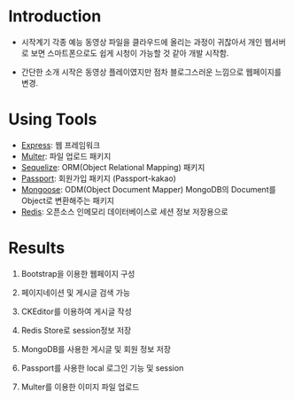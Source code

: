 # Introduction
- 시작계기
각종 예능 동영상 파일을 클라우드에 올리는 과정이 귀찮아서 개인 웹서버로 보면 스마트폰으로도 쉽게 시청이 가능할 것 같아 개발 시작함.

- 간단한 소개
시작은 동영상 플레이였지만 점차 블로그스러운 느낌으로 웹페이지를 변경.

# Using Tools
- [Express](https://expressjs.com/): 웹 프레임워크
- [Multer](https://www.npmjs.com/package/multer): 파일 업로드 패키지
- [Sequelize](https://sequelize.org/): ORM(Object Relational Mapping) 패키지
- [Passport](https://www.npmjs.com/package/passport): 회원가입 패키지 (Passport-kakao)
- [Mongoose](https://mongoosejs.com/): ODM(Object Document Mapper) MongoDB의 Document를 Object로 변환해주는 패키지
- [Redis](https://redis.io/): 오픈소스 인메모리 데이터베이스로 세션 정보 저장용으로 

# Results
1. Bootstrap을 이용한 웹페이지 구성

2. 페이지네이션 및 게시글 검색 가능

3. CKEditor를 이용하여 게시글 작성

4. Redis Store로 session정보 저장

5. MongoDB를 사용한 게시글 및 회원 정보 저장

6. Passport를 사용한 local 로그인 기능 및 session

7. Multer를 이용한 이미지 파일 업로드
